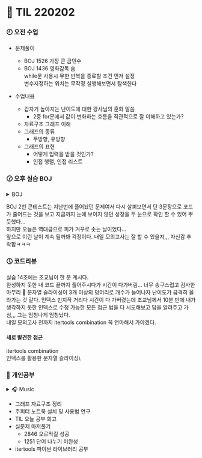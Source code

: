 # 🧸 TIL 220202

### 🕘 오전 수업

- 문제풀이

  - BOJ 1526 가장 큰 금민수
  - BOJ 1436 영화감독 숌\
    while문 사용시 무한 반복을 종료할 조건 먼저 설정\
    변수지정하는 위치는 무작정 실행해보면서 탐색한다

- 수업내용
  - 갑자기 높아지는 난이도에 대한 강사님의 훈화 말씀
    - 2중 for문에서 값이 변화하는 흐름을 직관적으로 잘 이해하고 있는가?
  - 자료구조 그래프 이해
  - 그래프의 종류
    - 무방향, 유방향
  - 그래프의 표현
    - 어떻게 입력을 받을 것인가?
    - 인접 행렬, 인접 리스트

### 🕜 오후 실습 BOJ

<details>
    <summary>BOJ</summary>
    <div markdown="1">
1547 공<br/>
5576 콘테스트<br/>
2846 오르막길<br/>
1251 단어 나누기<br/>

</div>
</details>

BOJ 2번 콘테스트는 지난번에 풀어놨던 문제여서 다시 살펴보면서 단 3문장으로 코드가 줄어드는 것을 보고 지금까지 눈에 보이지 않던 성장을 두 눈으로 확인 할 수 있어 뿌듯했다...\
하지만 오늘은 역대급으로 피가 거꾸로 솟는 날이었다...\
앞으로 이런 날이 계속 될까봐 걱정이다. 내일 모의고사는 잘 할 수 있을지,,, 자신감 추락함ㅋㅋㅋ

### 🕔 코드리뷰

실습 14조에는 조교님이 한 분 계시다. \
완성하지 못한 내 코드 끝까지 풀어주시다가 시간이 다가버림... 너무 송구스럽고 감사한 마무리 🥺
문자열 슬라이싱이 3개 이상의 덩어리로 개수가 늘어나자 난이도가 급격히 올라가는 것 같다. 인덱스 만지작 거리다 시간이 다 가버렸는데 조교님께서 10분 만에 내가 생각하지 못한 인덱스로 수정 가능한 모든 접근 법을 다 시도해보고 답을 알려주고 가심,,, 그는 엄청나게 엄청났다.\
내일 모의고사 전까지 itertools combination 꼭 연마해서 가야겠다.

#### 새로 발견한 접근

itertools combination\
인덱스를 활용한 문자열 슬라이싱\

### 🤨 개인공부

<details>
    <summary> 🎧 Music</summary>

윤하 - [스케치북 라이브 모음](https://www.youtube.com/watch?v=0_5NSM54cEc)<br/>
뉴진스 - [playlist](https://www.youtube.com/watch?v=OnuYmBSbJdI)

</details>

- 그래프 자료구조 정리
- 주피터 노트북 설치 및 사용법 연구
- TIL 오늘 공부 회고
- 실문제 마저풀기
  - 2846 오르막길 성공
  - 1251 단어 나누기 미완성
- itertools 파이썬 라이브러리 공부
